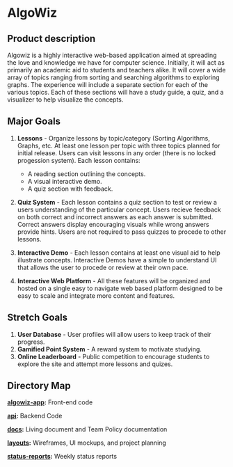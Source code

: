# AlgoWiz

## Product description
Algowiz is a highly interactive web-based application aimed at spreading the love and knowledge we have for computer science. Initially, it will act as primarily an academic aid to students and teachers alike. It will cover a wide array of topics ranging from sorting and searching algorithms to exploring graphs. The experience will include a separate section for each of the various topics. Each of these sections will have a study guide, a quiz, and a visualizer to help visualize the concepts.

## Major Goals
1. **Lessons** - Organize lessons by topic/category (Sorting Algorithms, Graphs, etc.
At least one lesson per topic with three topics planned for initial release.
Users can visit lessons in any order (there is no locked progession system).
Each lesson contains: 
    * A reading section outlining the concepts.
    * A visual interactive demo.
    * A quiz section with feedback.

2. **Quiz System** - Each lesson contains a quiz section to test or review a users
understanding of the particular concept. Users recieve feedback on both correct 
and incorrect answers as each answer is submitted. Correct answers display encouraging visuals while wrong answers provide hints. Users are not required to 
pass quizzes to procede to other lessons. 

3. **Interactive Demo** - Each lesson contains at least one visual aid to help illustrate concepts. 
Interactive Demos have a simple to understand UI that allows the user to procede or review at their own pace.


4. **Interactive Web Platform** - All these features will be organized and hosted
on a single easy to navigate web based platform designed to be easy to scale and
integrate more content and features.

## Stretch Goals
1. **User Database** - User profiles will allow users to keep track of their progress.
2. **Gamified Point System** - A reward system to motivate studying. 
3. **Online Leaderboard** - Public competition to encourage students to explore the site and attempt more lessons and quizes. 

## Directory Map

**[algowiz-app](/algowiz-app):** Front-end code

**[api](/api):** Backend Code 

**[docs](/docs):** Living document and Team Policy documentation

**[layouts](/layouts):** Wireframes, UI mockups, and project planning

**[status-reports](/status-reports):** Weekly status reports
